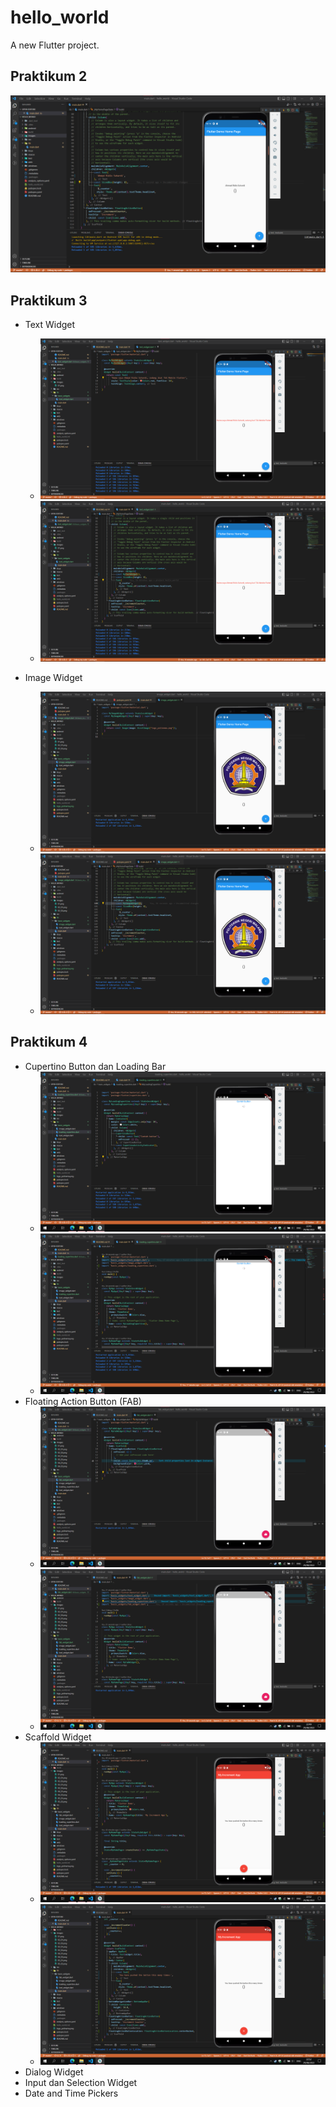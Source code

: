 # hello_world

A new Flutter project.

## Praktikum 2

![Screenshot hello_world](images/01.png)

## Praktikum 3

- Text Widget

  - ![Screenshot text widget hello_world 01](images/02_01.png)
  - ![Screenshot text widget hello_world 02](images/02_02.png)

- Image Widget
  - ![Screenshot image widget hello_world 01](images/03_01.png)
  - ![Screenshot image widget hello_world 02](images/03_02.png)

## Praktikum 4

- Cupertino Button dan Loading Bar
  - ![Screenshot cupertino button dan loading bar hello_world 01](images/04_01.png)
  - ![Screenshot cupertino button dan loading bar hello_world 02](images/04_02.png)
- Floating Action Button (FAB)
  - ![Screenshot floating action button hello_world 01](images/05_01.png)
  - ![Screenshot floating action button hello_world 02](images/05_02.png)
- Scaffold Widget
  - ![Screenshot scaffold hello_world 01](images/06_01.png)
  - ![Screenshot scaffold hello_world 02](images/06_02.png)
- Dialog Widget
- Input dan Selection Widget
- Date and Time Pickers
